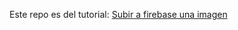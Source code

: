Este repo es del tutorial:
[Subir a firebase una imagen](https://medium.com/@aio.phnompenh/firebase-file-upload-using-reactjs-8e1068a087e4)